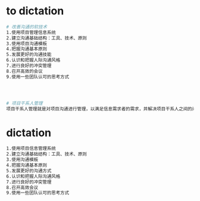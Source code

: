 # to dictation

```bash
# 改善沟通的软技术 
1.使用项目管理信息系统
2.建立沟通基础结构：工具、技术、原则
3.使用项目沟通模板
4.把握沟通基本原则
5.发展更好的沟通技能
6.认识和把握人际沟通风格
7.进行良好的冲突管理
8.召开高效的会议
9.使用一些团队认可的思考方式




# 项目干系人管理
项目干系人管理就是对项目沟通进行管理，以满足信息需求者的需求，并解决项目干系人之间的问题
```



# dictation

```bash
1.使用项目信息管理系统
2.建立沟通基础结构：工具、技术、原则
3.使用沟通模板
4.把握沟通基本原则
5.发展更好的沟通方式
6.认识和把握人际沟通风格
7.进行良好的冲突管理
8.召开高效会议
9.使用一些团队认可的思考方式
```






























